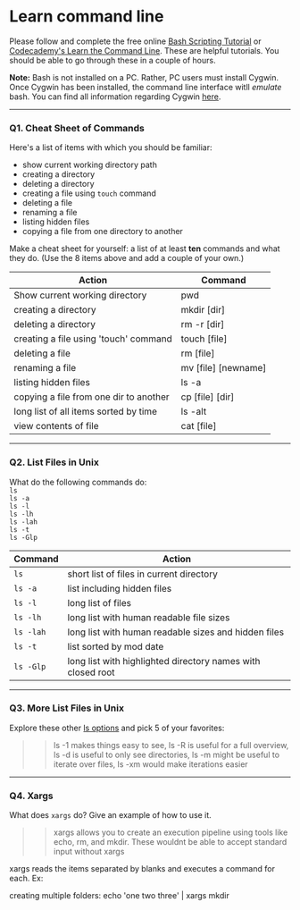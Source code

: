 # Learn command line

Please follow and complete the free online [Bash Scripting Tutorial](https://ryanstutorials.net/bash-scripting-tutorial/) or [Codecademy's Learn the Command Line](https://www.codecademy.com/learn/learn-the-command-line). These are helpful tutorials. You should be able to go through these in a couple of hours.

**Note:** Bash is not installed on a PC. Rather, PC users must install Cygwin. Once Cygwin has been installed, the command line interface witll _emulate_ bash. You can find all information regarding Cygwin [here](https://www.cygwin.com/).

---

### Q1.  Cheat Sheet of Commands  

Here's a list of items with which you should be familiar:  
* show current working directory path
* creating a directory
* deleting a directory
* creating a file using `touch` command
* deleting a file
* renaming a file
* listing hidden files
* copying a file from one directory to another

Make a cheat sheet for yourself: a list of at least **ten** commands and what they do.  (Use the 8 items above and add a couple of your own.)  

Action | Command
--- | ---
Show current working directory | pwd
creating a directory | mkdir [dir]
deleting a directory | rm -r [dir]
creating a file using 'touch' command | touch [file]
deleting a file | rm [file]
renaming a file | mv [file] [newname]
listing hidden files | ls -a
copying a file from one dir to another | cp [file] [dir]
long list of all items sorted by time | ls -alt
view contents of file | cat [file]


---

### Q2.  List Files in Unix   

What do the following commands do:  
`ls`  
`ls -a`  
`ls -l`  
`ls -lh`  
`ls -lah`  
`ls -t`  
`ls -Glp`  

Command | Action
--- | ---
`ls` | short list of files in current directory
`ls -a` | list including hidden files
`ls -l` | long list of files
`ls -lh` | long list with human readable file sizes
`ls -lah` | long list with human readable sizes and hidden files
`ls -t` | list sorted by mod date
`ls -Glp` | long list with highlighted directory names with closed root

---

### Q3.  More List Files in Unix  

Explore these other [ls options](http://www.techonthenet.com/unix/basic/ls.php) and pick 5 of your favorites:

> > ls -1 makes things easy to see, ls -R is useful for a full overview, ls -d is useful to only see directories, ls -m might be useful to iterate over files, ls -xm would make iterations easier

---

### Q4.  Xargs   

What does `xargs` do? Give an example of how to use it.

> > xargs allows you to create an execution pipeline using tools like echo, rm, and mkdir. These wouldnt be able to accept standard input without xargs

xargs reads the items separated by blanks and executes a command for each. Ex:

creating multiple folders:
echo 'one two three' | xargs mkdir

 

